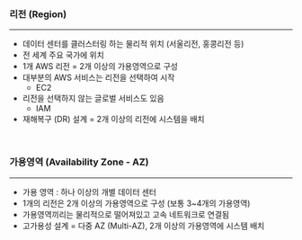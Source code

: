 ### 리전 (Region)

---

- 데이터 센터를 클러스터링 하는 물리적 위치 (서울리전, 홍콩리전 등)
- 전 세계 주요 국가에 위치
- 1개 AWS 리전 = 2개 이상의 가용영역으로 구성
- 대부분의 AWS 서비스는 리전을 선택하여 시작
    - EC2
- 리전을 선택하지 않는 글로벌 서비스도 있음
    - IAM
- 재해복구 (DR) 설계 = 2개 이상의 리전에 시스템을 배치

<br />

### 가용영역 (Availability Zone - AZ)

---

- 가용 영역 : 하나 이상의 개별 데이터 센터
- 1개의 리전은 2개 이상의 가용영역으로 구성 (보통 3~4개의 가용영역)
- 가용영역끼리는 물리적으로 떨어져있고 고속 네트워크로 연결됨
- 고가용성 설계 = 다중 AZ (Multi-AZ), 2개 이상의 가용영역에 시스템 배치